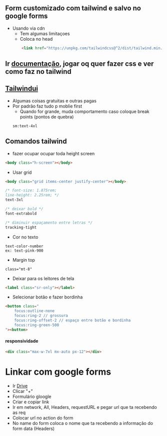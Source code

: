 ## Form customizado com tailwind e salvo no google forms
* Usando via cdn
    * Tem algumas limitaçoes
    * Coloca no head
    ```html
        <link href="https://unpkg.com/tailwindcss@^2/dist/tailwind.min.css" rel="stylesheet">
    ```

## Ir [documentação](https://tailwindcss.com/docs), jogar oq quer fazer css e ver como faz no tailwind


## [Tailwindui](https://tailwindui.com/)
* Algumas coisas gratuitas e outras pagas
* Por padrão faz tudo p moblie first
    * Quando for grande, muda comportamento caso coloque break points (pontos de quebra)
    ```
    sm:text-4xl
    ```
## Comandos tailwind
* fazer ocupar ocupar toda height screen 
```html
<body class="h-screen"></body>
```

* Usar grid
```html
<body class="grid items-center justify-center"></body>
```

```css
/* font-size: 1.875rem;
line-height: 2.25rem; */
text-3xl

/* deixar bold */
font-extrabold

/* diminuir espaçamento entre letras */
tracking-tight
```

* Cor no texto
```
text-color-number
ex: text-pink-900
```
* Margin top
```
class="mt-8"
```

* Deixar para os leitores de tela
```html
<label class="sr-only"></label>
```

* Selecionar botão e fazer bordinha
```html
<button class="
    focus:outline-none
    focus:ring-2 // grossura
    focus:ring-offset-2 // espaço entre botão e bordinha
    focus:ring-green-500
"><button>
```

#### responsividade
```html
<div class="max-w-7xl mx-auto px-12"></div>
```

# Linkar com google forms
* Ir [Drive](<div class="max-w-7xl mx-auto px-12">)
* Clicar "+"
* Formulário gloogle
* Criar e copiar link
* Ir em network, All, Headers, requestURL e pegar url que ta recebendo as req
* Colocar url no action do form
* No name do form coloca o nome que ta recebendo a informação do form data (Headers)